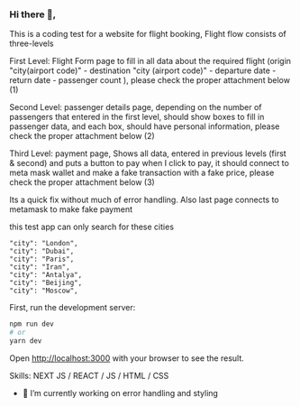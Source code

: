 ### Hi there 👋, 

This is a coding test for a website for flight booking, 
Flight flow consists of three-levels

First Level: Flight Form page to fill in all data about the required flight (origin "city(airport code)" - destination "city (airport code)" - departure date - return date - passenger count ), please check the proper attachment below (1)
 
Second Level: passenger details page, depending on the number of passengers that entered in the first level, should show boxes to fill in passenger data, and each box, should have personal information, please check the proper attachment below (2)
 
Third Level: payment page, Shows all data, entered in previous levels (first & second) and puts a button to pay when I click to pay, it should connect to meta mask wallet and make a fake transaction with a fake price, please check the proper attachment below (3)

 Its a quick fix without much of error handling. Also last page connects to metamask to make fake payment



this test app can only search for these cities

    "city": "London",
    "city": "Dubai",
    "city": "Paris",
    "city": "Iran",
    "city": "Antalya",
    "city": "Beijing",
    "city": "Moscow",

First, run the development server:

```bash
npm run dev
# or
yarn dev
```

Open [http://localhost:3000](http://localhost:3000) with your browser to see the result.

Skills: NEXT JS / REACT / JS / HTML / CSS 

- 🔭 I’m currently working on error handling and styling 




